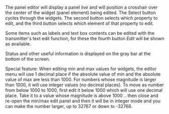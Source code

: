 The panel editor will display a panel _live_ and will position a crosshair over
the center of the widget (panel element) being edited. The Select button cycles
through the widgets. The second button selects which property to edit, and the
third button selects which element of that property to edit.

Some items such as labels and text box contents can be edited with the
transmitter's text edit function, for these the fourth button _Edit_ will be
shown as available.

Status and other useful information is displayed on the gray bar at the bottom
of the screen.

Special feature: When editing min and max values for widgets, the editor menu
will use 1 decimal place if the absolute value of min and the absolute value of
max are less than 1000. For numbers whose magnitude is larger than 1000, it will
use integer values (no decimal places). To move as number from below 1000 to
1000, first edit it below 1000 which will use one decimal place. Take it to a
value whose magnitude is above 1000 .. then close and re-open the min/max edit
panel and then it will be in integer mode and you can make the number larger, up
to 32767 or down to -32768.
